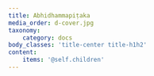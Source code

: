 ```yaml
---
title: Abhidhammapiṭaka
media_order: d-cover.jpg
taxonomy:
    category: docs
body_classes: 'title-center title-h1h2'
content:
    items: '@self.children'
---
```


